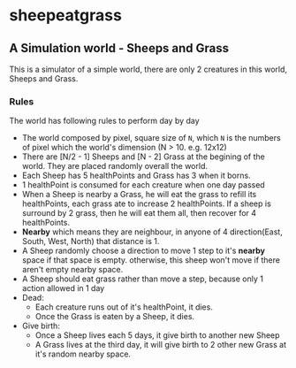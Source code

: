 # sheepeatgrass

## A Simulation world - Sheeps and Grass
This is a simulator of a simple world, there are only 2 creatures in this world, Sheeps and Grass.

### Rules 
The world has following rules to perform day by day
- The world composed by pixel, square size of `N`, which `N` is the numbers of pixel which the world's dimension (N > 10. e.g. 12x12)
- There are [N/2 - 1] Sheeps and [N - 2] Grass at the begining of the world. They are placed randomly overall the world.
- Each Sheep has 5 healthPoints and Grass has 3 when it borns.
- 1 healthPoint is consumed for each creature when one day passed
- When a Sheep is nearby a Grass, he will eat the grass to refill its healthPoints, each grass ate to increase 2 healthPoints. If a sheep is surround by 2 grass, then he will eat them all, then recover for 4 healthPoints.
- **Nearby** which means they are neighbour, in anyone of 4 direction(East, South, West, North) that distance is 1.
- A Sheep randomly choose a direction to move 1 step to it's **nearby** space if that space is empty. otherwise, this sheep won't move if there aren't empty nearby space.
- A Sheep should eat grass rather than move a step, because only 1 action allowed in 1 day
- Dead: 
  - Each creature runs out of it's healthPoint, it dies.
  - Once the Grass is eaten by a Sheep, it dies.
- Give birth:
  - Once a Sheep lives each 5 days, it give birth to another new Sheep
  - A Grass lives at the third day, it will give birth to 2 other new Grass at it's random nearby space.
